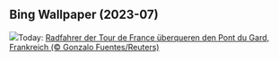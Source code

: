 ## Bing Wallpaper (2023-07)
![](https://www.bing.com/th?id=OHR.PelotonPont_DE-DE1709743153_UHD.jpg&w=1000)Today: [Radfahrer der Tour de France überqueren den Pont du Gard, Frankreich (© Gonzalo Fuentes/Reuters)](https://www.bing.com/th?id=OHR.PelotonPont_DE-DE1709743153_UHD.jpg)